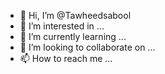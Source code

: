 - 👋 Hi, I’m @Tawheedsabool
- 👀 I’m interested in ...
- 🌱 I’m currently learning ...
- 💞️ I’m looking to collaborate on ...
- 📫 How to reach me ...

<!---
Tawheedsabool/Tawheedsabool is a ✨ special ✨ repository because its `README.md` (this file) appears on your GitHub profile.
You can click the Preview link to take a look at your changes.
--->
